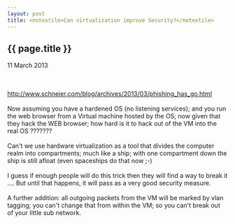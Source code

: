 ```yaml
---
layout: post
title: <notextile>Can virtualization improve Security?</notextile>
---
```


{{ page.title }}
----------------

<p class="publish_date">
11 March 2013

</p>
<br><br><a class="ot-anchor" href="http://www.schneier.com/blog/archives/2013/03/phishing_has_go.html" rel="nofollow">http://www.schneier.com/blog/archives/2013/03/phishing_has_go.html</a><br><br>Now assuming you have a hardened OS (no listening services); and you run the web browser from a Virtual machine hosted by the OS; now given that they hack the WEB browser; how hard is it to hack out of the VM into the real OS ???????<br><br>Can&#39;t we use hardware virtualization as a tool that divides the computer realm into compartments; much like a ship; with one compartment down the ship is still afloat (even spaceships do that now ;-)<br><br>I guess if enough people will do this trick then they will find a way to break it .... But until that happens, it will pass as a very good security measure.<br><br>A further addition: all outgoing packets from the VM will be marked by vlan tagging; you can&#39;t change that from within the VM; so you can&#39;t break out of your little sub network.
